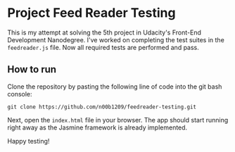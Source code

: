 # Project Feed Reader Testing

This is my attempt at solving the 5th project in Udacity's Front-End Development Nanodegree. I've worked on completing the test suites in the `feedreader.js` file. Now all required tests are performed and pass.

## How to run

Clone the repository by pasting the following line of code into the git bash console:

`git clone https://github.com/n00b1209/feedreader-testing.git`

Next, open the `index.html` file in your browser. The app should start running right away as the Jasmine framework is already implemented.

Happy testing!
